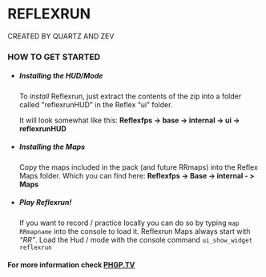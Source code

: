 # REFLEXRUN
CREATED BY QUARTZ AND ZEV

### HOW TO GET STARTED

* ##### Installing the HUD/Mode

  To *install* Reflexrun, just extract the contents of the zip into a folder called "reflexrunHUD" in the Reflex “ui” folder.
  
  It will look somewhat like this: **Reflexfps -> base -> internal -> ui -> reflexrunHUD**

* ##### Installing the Maps

  Copy the maps included in the pack (and future RRmaps) into the Reflex Maps folder.
  Which you can find here: **Reflexfps -> Base -> internal - > Maps**

* ##### Play Reflexrun!

  If you want to record / practice locally you can do so by typing `map RRmapname`
into the console to load it.
Reflexrun Maps always start with *“RR”*.
Load the Hud / mode with the console command
`ui_show_widget reflexrun`

#### For more information check [PHGP.TV](www.phgp.tv)
